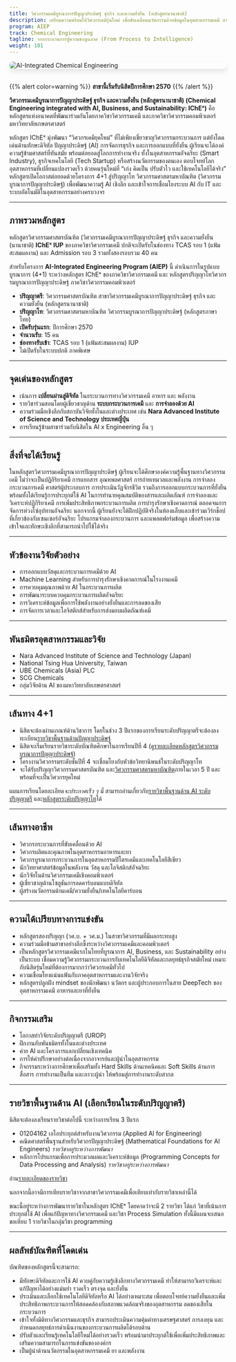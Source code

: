 ```yaml
---
title: วิศวกรรมเคมีบูรณาการปัญญาประดิษฐ์ ธุรกิจ และความยั่งยืน (หลักสูตรนานาชาติ) 
description: เตรียมความพร้อมให้วิศวกรเคมีรุ่นใหม่ เพื่อขับเคลื่อนนวัตกรรมด้วยข้อมูลในอุตสาหกรรมเคมี อาหาร ยา และพลังงาน 
program: AIEP
track: Chemical Engineering
tagline: จากกระบวนการสู่ความชาญฉลาด (From Process to Intelligence)
weight: 101
---
```


<img src="/img/banners/chemical-hero-new.png"
     alt="AI-Integrated Chemical Engineering"
     style="max-width: 100%; height: auto; margin: 0 0 2rem 0; border-radius: 1rem; box-shadow: 0 6px 12px rgba(0,0,0,0.1); display: block;" />

{{% alert color=warning %}}
**สาขานี้เริ่มรับนิสิตปีการศึกษา 2570**
{{% /alert %}}

**วิศวกรรมเคมีบูรณาการปัญญาประดิษฐ์ ธุรกิจ และความยั่งยืน (หลักสูตรนานาชาติ) (Chemical Engineering integrated with AI, Business, and Sustainability: IChEˣ)** คือหลักสูตรแห่งอนาคตที่พัฒนาร่วมกันโดยภาควิชาวิศวกรรมเคมี และภาควิชาวิศวกรรมคอมพิวเตอร์ มหาวิทยาลัยเกษตรศาสตร์

หลักสูตร IChEˣ มุ่งพัฒนา “วิศวกรเคมียุคใหม่” ที่ไม่เพียงเชี่ยวชาญวิศวกรรมกระบวนการ แต่ยังโดดเด่นด้านทักษะดิจิทัล ปัญญาประดิษฐ์ (AI) การจัดการธุรกิจ และการออกแบบที่ยั่งยืน ผู้เรียนจะได้องค์ความรู้ข้ามศาสตร์ที่ทันสมัย พร้อมต่อยอดสู่โลกการทำงานจริง ทั้งในอุตสาหกรรมอัจฉริยะ (Smart Industry), ธุรกิจเทคโนโลยี (Tech Startup) หรือสร้างนวัตกรรมของตนเอง ตอบโจทย์โลกอุตสาหกรรมที่เปลี่ยนแปลงรวดเร็ว ด้วยคนรุ่นใหม่ที่ “เก่ง คิดเป็น ปรับตัวไว และใช้เทคโนโลยีได้จริง” หลักสูตรเปิดโอกาสต่อยอดด้วยโครงการ 4+1 สู่ปริญญาโท วิศวกรรมศาสตรมหาบัณฑิต (วิศวกรรมบูรณาการปัญญาประดิษฐ์) เพื่อพัฒนาความรู้ AI เชิงลึก และเข้าใจการเชื่อมโยงระบบ AI กับ IT และระบบอัตโนมัติในอุตสาหกรรมอย่างครบวงจร
  
---

##  ภาพรวมหลักสูตร

หลักสูตรวิศวกรรมศาสตรบัณฑิต (วิศวกรรมเคมีบูรณาการปัญญาประดิษฐ์ ธุรกิจ และความยั่งยืน (นานาชาติ) **IChEˣ IUP**  ของภาควิชาวิศวกรรมเคมี ปกติจะเปิดรับในช่องทาง TCAS รอบ 1 (แฟ้มสะสมผลงาน) และ Admission รอบ 3 รวมทั้งสองรอบรวม 40 คน

สำหรับโครงการ **AI-Integrated Engineering Program (AIEP)** นี้ ดำเนินการในรูปแบบบูรณาการ (4+1) ระหว่างหลักสูตร IChEˣ  ของภาควิชาวิศวกรรมเคมี และ หลักสูตรปริญญาโทวิศวกรรมบูรณาการปัญญาประดิษฐ์ ภาควิชาวิศวกรรมคอมพิวเตอร์ 

-  **ปริญญาตรี**: วิศวกรรมศาสตรบัณฑิต สาขาวิศวกรรมเคมีบูรณาการปัญญาประดิษฐ์ ธุรกิจ และความยั่งยืน (หลักสูตรนานาชาติ)
-  **ปริญญาโท**: วิศวกรรมศาสตรมหาบัณฑิต วิศวกรรมบูรณาการปัญญาประดิษฐ์ (หลักสูตรภาษาไทย)
-  **เปิดรับรุ่นแรก**: ปีการศึกษา 2570  
-  **จำนวนรับ**: 15 คน  
-  **ช่องทางรับเข้า**: TCAS รอบ 1 (แฟ้มสะสมผลงาน) IUP
-  ไม่เปิดรับในระบบปกติ ภาคพิเศษ

---

##  จุดเด่นของหลักสูตร

 
- เน้นการ **เปลี่ยนผ่านสู่ดิจิทัล** ในกระบวนการทางวิศวกรรมเคมี อาหาร และ พลังงาน 
- รายวิชาร่วมสอนโดยผู้เชี่ยวชาญด้าน **ระบบกระบวนการเคมี** และ **การจำลองด้วย AI**  
- ความร่วมมือเชิงลึกกับสถาบันวิจัยทั้งในและต่างประเทศ เช่น **Nara Advanced Institute of Science and Technology ประเทศญี่ปุ่น**
- การเรียนรู้ข้ามสาขาร่วมกับนิสิตใน AI x Engineering อื่น ๆ

---

##  สิ่งที่จะได้เรียนรู้

ในหลักสูตรวิศวกรรมเคมีบูรณาการปัญญาประดิษฐ์ ผู้เรียนจะได้ศึกษาองค์ความรู้พื้นฐานทางวิศวกรรมเคมี ไม่ว่าจะเป็นปฏิกิริยาเคมี การแยกสาร อุณหพลศาสตร์ การถ่ายเทมวลและพลังงาน การจำลองกระบวนการเคมี ศาสตร์ผู้ประกอบการ การประเมินวัฏจักรชีวิต รวมถึงการออกแบบกระบวนการที่ยั่งยืน พร้อมทั้งได้เรียนรู้การประยุกต์ใช้ AI ในการทำนายคุณสมบัติของสารและผลิตภัณฑ์ การจำลองและวิเคราะห์ปฏิกิริยาเคมี การเพิ่มประสิทธิภาพกระบวนการผลิต การบำรุงรักษาเชิงคาดการณ์ ตลอดจนการจัดการห่วงโซ่อุปทานอัจฉริยะ นอกจากนี้ ผู้เรียนยังจะได้ฝึกปฏิบัติจริงในห้องแล็บและเข้าร่วมเวิร์กช็อปที่เกี่ยวข้องกับเซนเซอร์อัจฉริยะ โปรแกรมจำลองกระบวนการ และแพลตฟอร์มข้อมูล เพื่อสร้างความเข้าใจและทักษะเชิงลึกที่สามารถนำไปใช้ได้จริง

---

##  หัวข้องานวิจัยตัวอย่าง

- การออกแบบวัสดุและกระบวนการเคมีด้วย AI  
- Machine Learning สำหรับการบำรุงรักษาเชิงคาดการณ์ในโรงงานเคมี  
- การควบคุมคุณภาพด้วย AI ในกระบวนการผลิต   
- การพัฒนาระบบควบคุมกระบวนการผลิตอัจฉริยะ
- การวิเคราะห์ข้อมูลเพื่อการใช้พลังงานอย่างยั่งยืนและการลดของเสีย  
- การจัดการเวลาและโลจิสติกส์สำหรับการส่งมอบผลิตภัณฑ์เคมี

---

##  พันธมิตรอุตสาหกรรมและวิจัย

- Nara Advanced Institute of Science and Technology (Japan) 
- National Tsing Hua University, Taiwan
- UBE Chemicals (Asia) PLC
- SCG Chemicals  
- กลุ่มวิจัยด้าน AI ของมหาวิทยาลัยเกษตรศาสตร์

---

##  เส้นทาง 4+1
- นิสิตจะต้องผ่านเกณฑ์ด้านวิชาการ โดยในช่วง 3 ปีแรกของการเรียนระดับปริญญาตรีจะต้องลงทะเบียน[รายวิชาพื้นฐานด้านปัญญาประดิษฐ์](/docs/ai-core-courses)
- นิสิตจะเริ่มเรียนรายวิชาระดับบัณฑิตศึกษาในการเรียนปีที่ 4 (ดู[รายละเอียดหลักสูตรวิศวกรรมบูรณาการปัญญาประดิษฐ์](/docs/master/ai-integrated))
- โครงงานวิศวกรรมระดับชั้นปีที่ 4 จะเชื่อมโยงกับหัวข้อวิทยานิพนธ์ในระดับปริญญาโท
- จะได้รับปริญญาวิศวกรรมศาสตรบัณฑิต และ[วิศวกรรมศาสตรมหาบัณฑิต](/docs/master/ai-integrated)ภายในเวลา 5 ปี และพร้อมที่จะเป็นวิศวกรยุคใหม่

แผนการเรียนโดยละเอียด*จะประกาศเร็ว ๆ นี้*  สามารถอ่านเกี่ยวกับ[รายวิชาพื้นฐานด้าน AI ระดับปริญญาตรี](/docs/ai-core-courses) และ[หลักสูตรระดับปริญญาโท](/docs/master/ai-itegrated)ได้

---

##  เส้นทางอาชีพ

- วิศวกรกระบวนการที่ขับเคลื่อนด้วย AI  
- วิศวกรผลิตและคุณภาพในอุตสาหกรรมอาหารและยา  
- วิศวกรบูรณาการกระบวนการในอุตสาหกรรมปิโตรเคมีและเทคโนโลยีสีเขียว  
- นักวิทยาศาสตร์ข้อมูลในพลังงาน วัสดุ และโลจิสติกส์อัจฉริยะ  
- นักวิจัยในด้านวิศวกรรมเคมีเชิงคอมพิวเตอร์
- ผู้เชี่ยวชาญด้านโซลูชันการลดคาร์บอนแบบดิจิทัล
- ผู้สร้างนวัตกรรมด้านเคมี/ความยั่งยืน/เทคโนโลยีคาร์บอน

---

##  ความได้เปรียบทางการแข่งขัน

- หลักสูตรสองปริญญา (วศ.บ. + วศ.ม.) ในสาขาวิศวกรรมที่มีผลกระทบสูง  
- ความร่วมมือข้ามสาขาอย่างลึกซึ้งระหว่างวิศวกรรมเคมีและคอมพิวเตอร์
- เป็นหลักสูตรวิศวกรรมเคมีแรกในไทยที่บูรณาการ AI, Business, และ Sustainability อย่างเป็นระบบ เชื่อมความรู้วิศวกรรมกระบวนการกับเทคโนโลยีดิจิทัลและกลยุทธ์ธุรกิจสมัยใหม่ เหมาะกับนิสิตรุ่นใหม่ที่ต้องการมากกว่าวิศวกรเคมีทั่วไป 
- ความเชื่อมโยงแน่นแฟ้นกับภาคอุตสาหกรรมและงานวิจัยจริง  
- หลักสูตรปลูกฝัง mindset ของนักพัฒนา นวัตกร และผู้ประกอบการในสาย DeepTech ของอุตสาหกรรมเคมี อาหารและยาที่ยั่งยืน

---

##  กิจกรรมเสริม

- โอกาสทำวิจัยระดับปริญญาตรี (UROP)  
- ฝึกงานกับพันธมิตรทั้งในและต่างประเทศ  
- ค่าย AI และโครงการแลกเปลี่ยนเชิงเทคนิค  
- การให้คำปรึกษาอย่างต่อเนื่องจากอาจารย์และผู้นำในอุตสาหกรรม
- กิจกรรมระหว่างการศึกษาเพื่อเสริมทั้ง Hard Skills ด้านเทคนิคและ Soft Skills ด้านการสื่อสาร การทำงานเป็นทีม และภาวะผู้นำ ให้พร้อมสู่การทำงานระดับสากล

---

##  รายวิชาพื้นฐานด้าน AI (เลือกเรียนในระดับปริญญาตรี)

นิสิตจะต้องลงเรียนรายวิชาต่อไปนี้ ระหว่างการเรียน 3 ปีแรก

- 01204162 เอไอประยุกต์สำหรับงานวิศวกรรม (Applied AI for Engineering)   
- คณิตศาสตร์พื้นฐานสำหรับวิศวกรปัญญาประดิษฐ์ (Mathematical Foundations for AI Engineers) *รายวิชาอยู่ระหว่างการพัฒนา*
- หลักการโปรแกรมเพื่อการประมวลผลและวิเคราะห์ข้อมูล (Programming Concepts for Data Processing and Analysis) *รายวิชาอยู่ระหว่างการพัฒนา*

อ่าน[รายละเอียดของรายวิชา](/docs/ai-core-courses)

นอกจากนี้อาจมีการเทียบรายวิชาจากสาขาวิศวกรรมเคมีเพื่อเทียบเท่ากับรายวิชาเหล่านี้ได้

ขณะนี้อยู่ระหว่างการพัฒนารายวิชาในหลักสูตร IChEˣ โดยคาดว่าจะมี 2 รายวิชา ได้แก่ วิชาที่เน้นการประยุกต์ใช้ AI เพื่อแก้ปัญหาทางวิศวกรรมเคมี และวิชา Process Simulation ทั้งนี้มีแผนจะเสนอขอเทียบ 1 รายวิชาในกลุ่มวิชา programming 

---

##  ผลลัพธ์บัณฑิตที่โดดเด่น

บัณฑิตของหลักสูตรนี้จะสามารถ:

- มีทักษะดิจิทัลและการใช้ AI ควบคู่กับความรู้เชิงลึกทางวิศวกรรมเคมี ทำให้สามารถวิเคราะห์และแก้ปัญหาได้อย่างแม่นยำ รวดเร็ว ตรงจุด และยั่งยืน
- ประเมินและเลือกใช้เทคโนโลยีดิจิทัลหรือ AI ได้อย่างเหมาะสม เพื่อตอบโจทย์ความยั่งยืนและเพิ่มประสิทธิภาพกระบวนการให้สอดคล้องกับสภาพแวดล้อมจริงของอุตสาหกรรม ลดของเสียในกระบวนการ
- เข้าใจทั้งมิติทางวิศวกรรมและธุรกิจ สามารถประเมินความคุ้มค่าทางเศรษฐศาสตร์ การลงทุน และกำหนดกลยุทธ์การดำเนินงานของกระบวนการผลิตได้รอบด้าน
- ปรับตัวและเรียนรู้เทคโนโลยีใหม่ได้อย่างรวดเร็ว พร้อมนำมาประยุกต์ใช้เพื่อเพิ่มประสิทธิภาพและเสริมความสามารถในการแข่งขันขององค์กร
- เป็นผู้นำด้านนวัตกรรมในอุตสาหกรรมเคมี ยา และพลังงาน

